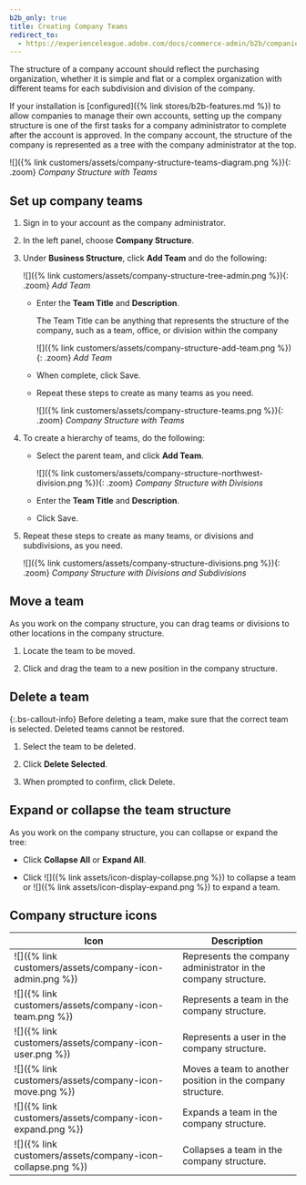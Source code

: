 ```yaml
---
b2b_only: true
title: Creating Company Teams
redirect_to:
  - https://experienceleague.adobe.com/docs/commerce-admin/b2b/companies/users/account-company-structure.html#create-company-teams
---
```


The structure of a company account should reflect the purchasing organization, whether it is simple and flat or a complex organization with different teams for each subdivision and division of the company.

If your installation is [configured]({% link stores/b2b-features.md %}) to allow companies to manage their own accounts, setting up the company structure is one of the first tasks for a company administrator to complete after the account is approved. In the company account, the structure of the company is represented as a tree with the company administrator at the top.

![]({% link customers/assets/company-structure-teams-diagram.png %}){: .zoom}
_Company Structure with Teams_

## Set up company teams

1. Sign in to your account as the company administrator.

1. In the left panel, choose **Company Structure**.

1. Under **Business Structure**, click **Add Team** and do the following:

   ![]({% link customers/assets/company-structure-tree-admin.png %}){: .zoom}
   _Add Team_

   - Enter the **Team Title** and **Description**.

      The Team Title can be anything that represents the structure of the company, such as a team, office, or division within the company

      ![]({% link customers/assets/company-structure-add-team.png %}){: .zoom}
      _Add Team_

   - When complete, click <span class="btn">Save</span>.

   - Repeat these steps to create as many teams as you need.

      ![]({% link customers/assets/company-structure-teams.png %}){: .zoom}
      _Company Structure with Teams_

1. To create a hierarchy of teams, do the following:

   - Select the parent team, and click **Add Team**.

      ![]({% link customers/assets/company-structure-northwest-division.png %}){: .zoom}
      _Company Structure with Divisions_

   - Enter the **Team Title** and **Description**.

   - Click <span class="btn">Save</span>.

1. Repeat these steps to create as many teams, or divisions and subdivisions, as you need.

   ![]({% link customers/assets/company-structure-divisions.png %}){: .zoom}
   _Company Structure with Divisions and Subdivisions_

## Move a team

As you work on the company structure, you can drag teams or divisions to other locations in the company structure.

1. Locate the team to be moved.

1. Click and drag the team to a new position in the company structure.

## Delete a team

{:.bs-callout-info}
Before deleting a team, make sure that the correct team is selected. Deleted teams cannot be restored.

1. Select the team to be deleted.

1. Click **Delete Selected**.

1. When prompted to confirm, click <span class="btn">Delete</span>.

## Expand or collapse the team structure

As you work on the company structure, you can collapse or expand the tree:

- Click **Collapse All** or **Expand All**.

- Click ![]({% link assets/icon-display-collapse.png %}) to collapse a team or ![]({% link assets/icon-display-expand.png %}) to expand a team.

## Company structure icons

| Icon                                                        | Description                                                    |
|-------------------------------------------------------------|----------------------------------------------------------------|
| ![]({% link customers/assets/company-icon-admin.png %})     | Represents the company administrator in the company structure. |
| ![]({% link customers/assets/company-icon-team.png %})      | Represents a team in the company structure.                    |
| ![]({% link customers/assets/company-icon-user.png %})      | Represents a user in the company structure.                    |
| ![]({% link customers/assets/company-icon-move.png %})      | Moves a team to another position in the company structure.     |
| ![]({% link customers/assets/company-icon-expand.png %})    | Expands a team in the company structure.                       |
| ![]({% link customers/assets/company-icon-collapse.png %})  | Collapses a team in the company structure.                     |
